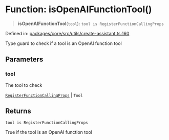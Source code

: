 # Function: isOpenAIFunctionTool()

> **isOpenAIFunctionTool**(`tool`): `tool is RegisterFunctionCallingProps`

Defined in: [packages/core/src/utils/create-assistant.ts:160](https://github.com/GeoDaCenter/openassistant/blob/522ecb744b2b3ea1ecebec02c21c19736abe51ae/packages/core/src/utils/create-assistant.ts#L160)

Type guard to check if a tool is an OpenAI function tool

## Parameters

### tool

The tool to check

[`RegisterFunctionCallingProps`](../type-aliases/RegisterFunctionCallingProps.md) | `Tool`

## Returns

`tool is RegisterFunctionCallingProps`

True if the tool is an OpenAI function tool
